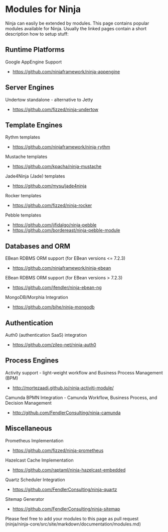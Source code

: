 Modules for Ninja
=================

Ninja can easily be extended by modules. This page contains popular modules
available for Ninja. Usually the linked pages contain
a short description how to setup stuff:


Runtime Platforms
-----------------

Google AppEngine Support

 * https://github.com/ninjaframework/ninja-appengine
 

Server Engines
--------------

Undertow standalone - alternative to Jetty

 * https://github.com/fizzed/ninja-undertow
 

Template Engines 
----------------

Rythm templates

 * https://github.com/ninjaframework/ninja-rythm
 
Mustache templates

 * https://github.com/kpacha/ninja-mustache

Jade4Ninja (Jade) templates

 * https://github.com/mysu/jade4ninja

Rocker templates

 * https://github.com/fizzed/ninja-rocker
 
Pebble templates

 * https://github.com/jjfidalgo/ninja-pebble
 * https://github.com/bordereast/ninja-pebble-module
 

Databases and ORM
-----------------

EBean RDBMS ORM support (for EBean versions <= 7.2.3)

 * https://github.com/ninjaframework/ninja-ebean
 
EBean RDBMS ORM support (for EBean versions > 7.2.3)

 * https://github.com/jfendler/ninja-ebean-ng
 
MongoDB/Morphia Integration

 * https://github.com/bihe/ninja-mongodb


Authentication
--------------

 Auth0 (authentication SaaS) integration

  * https://github.com/zileo-net/ninja-auth0


Process Engines
---------------

Activity support - light-weight workflow and Business Process Management (BPM)

 * http://mortezaadi.github.io/ninja-activiti-module/ 

Camunda BPMN Integration - Camunda Workflow, Business Process, and Decision Management 

 * http://github.com/FendlerConsulting/ninja-camunda


Miscellaneous
-------------

Prometheus Implementation

  * https://github.com/fizzed/ninja-prometheus

Hazelcast Cache Implementation

 * https://github.com/raptaml/ninja-hazelcast-embedded
 
Quartz Scheduler Integration

 * https://github.com/FendlerConsulting/ninja-quartz
 
Sitemap Generator

 * https://github.com/FendlerConsulting/ninja-sitemap
 

<div class="alert alert-info">
Please feel free to add your modules to this page as pull request 
(ninja/ninja-core/src/site/markdown/documentation/modules.md)
</div>
